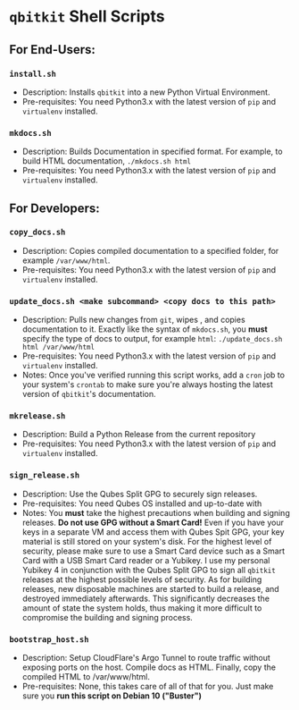 # `qbitkit` Shell Scripts
## For End-Users:
### `install.sh`
* Description: Installs `qbitkit` into a new Python Virtual Environment.
* Pre-requisites: You need Python3.x with the latest version of `pip` and `virtualenv` installed.
### `mkdocs.sh`
* Description: Builds Documentation in specified format. For example, to build HTML documentation, `./mkdocs.sh html`
* Pre-requisites: You need Python3.x with the latest version of `pip` and `virtualenv` installed.
## For Developers:
### `copy_docs.sh`
* Description: Copies compiled documentation to a specified folder, for example `/var/www/html`.
* Pre-requisites: You need Python3.x with the latest version of `pip` and `virtualenv` installed.
### `update_docs.sh <make subcommand> <copy docs to this path>`
* Description: Pulls new changes from `git`, wipes <copy docs to this path>, and copies documentation to it. Exactly like the syntax of `mkdocs.sh`, you **must** specify the type of docs to output, for example `html`: `./update_docs.sh html /var/www/html`
* Pre-requisites: You need Python3.x with the latest version of `pip` and `virtualenv` installed.
* Notes: Once you've verified running this script works, add a `cron` job to your system's `crontab` to make sure you're always hosting the latest version of `qbitkit`'s documentation.
### `mkrelease.sh`
* Description: Build a Python Release from the current repository
* Pre-requisites: You need Python3.x with the latest version of `pip` and `virtualenv` installed.
### `sign_release.sh`
* Description: Use the Qubes Split GPG to securely sign releases.
* Pre-requisites: You need Qubes OS installed and up-to-date with 
* Notes: You **must** take the highest precautions when building and signing releases. **Do not use GPG without a Smart Card!** Even if you have your keys in a separate VM and access them with Qubes Spit GPG, your key material is still stored on your system's disk. For the highest level of security, please make sure to use a Smart Card device such as a Smart Card with a USB Smart Card reader or a Yubikey. I use my personal Yubikey 4 in conjunction with the Qubes Split GPG to sign all `qbitkit` releases at the highest possible levels of security. As for building releases, new disposable machines are started to build a release, and destroyed immediately afterwards. This significantly decreases the amount of state the system holds, thus making it more difficult to compromise the building and signing process. 
### `bootstrap_host.sh`
* Description: Setup CloudFlare's Argo Tunnel to route traffic without exposing ports on the host. Compile docs as HTML. Finally, copy the compiled HTML to /var/www/html.
* Pre-requisites: None, this takes care of all of that for you. Just make sure you **run this script on Debian 10 ("Buster")**